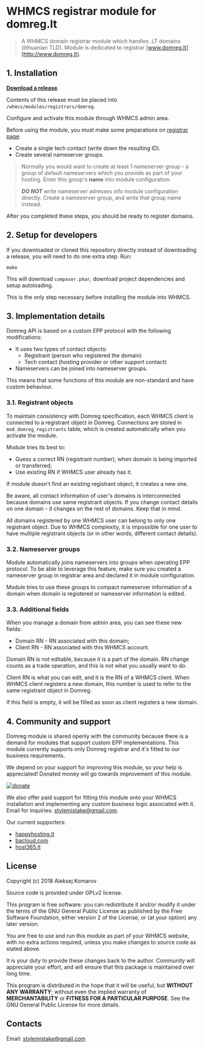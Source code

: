 # WHMCS registrar module for domreg.lt

> A WHMCS domain registrar module which handles .LT domains (lithuanian
TLD). Module is dedicated to registrar [www.domreg.lt](http://www.domreg.lt).


## 1. Installation

**[Download a release](https://github.com/stylemistake/whmcs-domreg/releases)**.

Contents of this release must be placed into `/whmcs/modules/registrars/domreg`.

Configure and activate this module through WHMCS admin area.

Before using the module, you must make some preparations on
[registrar page](http://domreg.lt/registrar):

- Create a single tech contact (write down the resulting ID).
- Create several nameserver groups.

> Normally you would want to create at least 1 nameserver group - a group
of default nameservers which you provide as part of your hosting. Enter this
group's **name** into module configuration.

> ***DO NOT*** write nameserver adresses info module configuration directly.
Create a nameserver group, and write that group name instead.

After you completed these steps, you should be ready to register domains.


## 2. Setup for developers

If you downloaded or cloned this repository directly instead of downloading
a release, you will need to do one extra step. Run:

```
make
```

This will download `composer.phar`, download project dependencies and
setup autoloading.

This is the only step necessary before installing the module into WHMCS.


## 3. Implementation details

Domreg API is based on a custom EPP protocol with the following modifications:

- It uses two types of contact objects:
  - Registrant (person who registered the domain)
  - Tech contact (hosting provider or other support contact)
- Nameservers can be joined into nameserver groups.

This means that some functions of this module are non-standard and
have custom behaviour.


### 3.1. Registrant objects

To maintain consistency with Domreg specification, each WHMCS client is
connected to a registrant object in Domreg. Connections are stored in
`mod_domreg_registrants` table, which is created automatically when
you activate the module.

Module tries its best to:

- Guess a correct RN (registrant number), when domain is being imported
  or transferred;
- Use existing RN if WHMCS user already has it.

If module doesn't find an existing registrant object, it creates a new one.

Be aware, all contact information of user's domains is interconnected
because domains use same registrant objects. If you change contact details
on one domain - it changes on the rest of domains. Keep that in mind.

All domains registered by one WHMCS user can belong to only one registrant
object. Due to WHMCS complexity, it is impossible for one user to have
multiple registrant objects (or in other words, different contact details).


### 3.2. Nameserver groups

Module automatically joins nameservers into groups when operating EPP
protocol. To be able to leverage this feature, make sure you created a
nameserver group in registrar area and declared it in module configuration.

Module tries to use these groups to compact nameserver information of a
domain when domain is registered or nameserver information is edited.


### 3.3. Additional fields

When you manage a domain from admin area, you can see these new fields:

- Domain RN - RN associated with this domain;
- Client RN - RN associated with this WHMCS account.

Domain RN is not editable, because it is a part of the domain. RN change
counts as a trade operation, and this is not what you usually want to do.

Client RN is what you can edit, and it is the RN of a WHMCS client. When
WHMCS client registers a new domain, this number is used to refer to the
same registrant object in Domreg.

If this field is empty, it will be filled as soon as client registers
a new domain.


## 4. Community and support

Domreg module is shared openly with the community because there is a
demand for modules that support custom EPP implementations. This module
currently supports only Domreg registrar and it's fitted to our business
requirements.

We depend on your support for improving this module, so your help is
appreciated! Donated money will go towards improvement of this module.

[![donate](https://www.paypalobjects.com/en_US/i/btn/btn_donate_SM.gif)](https://www.paypal.com/cgi-bin/webscr?cmd=_s-xclick&hosted_button_id=FU6CN3MMFV52Q)

We also offer paid support for fitting this module onto your WHMCS
installation and implementing any custom business logic associated with
it. Email for inquiries: stylemistake@gmail.com.

Our current supporters:

- [happyhosting.lt](https://happyhosting.lt/)
- [bacloud.com](https://bacloud.com/)
- [host365.lt](https://host365.lt/)


## License

Copyright (c) 2018 Aleksej Komarov

Source code is provided under GPLv2 license.

This program is free software: you can redistribute it and/or modify
it under the terms of the GNU General Public License as published by
the Free Software Foundation, either version 2 of the License, or
(at your option) any later version.

You are free to use and run this module as part of your WHMCS website,
with no extra actions required, unless you make changes to source code
as stated above.

It is your duty to provide these changes back to the author. Community
will appreciate your effort, and will ensure that this package is
maintained over long time.

This program is distributed in the hope that it will be useful, but
**WITHOUT ANY WARRANTY**; without even the implied warranty of
**MERCHANTABILITY** or **FITNESS FOR A PARTICULAR PURPOSE**. See the
GNU General Public License for more details.


## Contacts

Email: stylemistake@gmail.com
